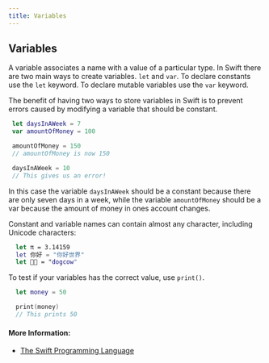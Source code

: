 ```yaml
---
title: Variables
---
```

## Variables

A variable associates a name with a value of a particular type. In Swift there are two main ways to create variables. `let` and `var`. To declare constants use the `let` keyword. To declare mutable variables use the `var` keyword.

The benefit of having two ways to store variables in Swift is to prevent errors caused by modifying a variable that should be constant.

 ```Swift
  let daysInAWeek = 7
  var amountOfMoney = 100

  amountOfMoney = 150
  // amountOfMoney is now 150

  daysInAWeek = 10
  // This gives us an error!

 ```

In this case the variable `daysInAWeek` should be a constant because there are only seven days in a week, while the variable `amountOfMoney` should be a var because the amount of money in ones account changes.

Constant and variable names can contain almost any character, including Unicode characters:

```Swift
  let π = 3.14159
  let 你好 = "你好世界"
  let 🐶🐮 = "dogcow"
```

To test if your variables has the correct value, use `print()`.

```Swift
  let money = 50

  print(money)
  // This prints 50
```

#### More Information:

* [The Swift Programming Language](https://docs.swift.org/swift-book/LanguageGuide/TheBasics.html#ID310)
